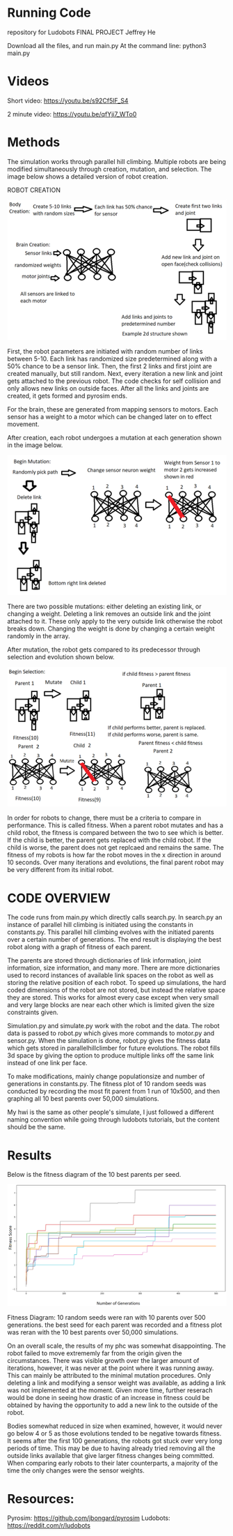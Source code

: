 # Running Code
repository for Ludobots FINAL PROJECT
Jeffrey He

Download all the files, and run main.py
At the command line: python3 main.py

# Videos

Short video: https://youtu.be/s92Cf5lF_S4

2 minute video: https://youtu.be/qfYji7_WTo0

# Methods
The simulation works through parallel hill climbing. Multiple robots are being modified simultaneously through creation, mutation, and selection. The image below shows a detailed version of robot creation.

ROBOT CREATION

![My Image](create_brain_body_diagram.png)

First, the robot parameters are initiated with random number of links between 5-10. Each link has randomized size predetermined along with a 50% chance to be a sensor link. Then, the first 2 links and first joint are created manually, but still random. Next, every iteration a new link and joint gets attached to the previous robot. The code checks for self collision and only allows new links on outside faces. After all the links and joints are created, it gets formed and pyrosim ends.

For the brain, these are generated from mapping sensors to motors. Each sensor has a weight to a motor which can be changed later on to effect movement. 

After creation, each robot undergoes a mutation at each generation shown in the image below.

![My Image](Mutate_diagram.png)

There are two possible mutations: either deleting an existing link, or changing a weight. Deleting a link removes an outside link and the joint attached to it. These only apply to the very outside link otherwise the robot breaks down. Changing the weight is done by changing a certain weight randomly in the array.

After mutation, the robot gets compared to its predecessor through selection and evolution shown below. 

![My Image](Selection_diagram.png)

In order for robots to change, there must be a criteria to compare in performance. This is called fitness. When a parent robot mutates and has a child robot, the fitness is compared between the two to see which is better. If the child is better, the parent gets replaced with the child robot. If the child is worse, the parent does not get replcaed and remains the same. The fitness of my robots is how far the robot moves in the x direction in around 10 seconds. Over many iterations and evolutions, the final parent robot may be very different from its initial robot.

# CODE OVERVIEW

The code runs from main.py which directly calls search.py. In search.py an instance of parallel hill climbing is initiated using the constants in constants.py. This parallel hill climbing evolves with the initiated parents over a certain number of generations. The end result is displaying the best robot along with a graph of fitness of each parent. 

The parents are stored through dictionaries of link information, joint information, size information, and many more. There are more dictionaries used to record instances of available link spaces on the robot as well as storing the relative position of each robot. To speed up simulations, the hard coded dimensions of the robot are not stored, but instead the relative space they are stored. This works for almost every case except when very small and very large blocks are near each other which is limited given the size constraints given. 

Simulation.py and simulate.py work with the robot and the data. The robot data is passed to robot.py which gives more commands to motor.py and sensor.py. When the simulation is done, robot.py gives the fitness data which gets stored in parallelhillclimber for future evolutions. The robot fills 3d space by giving the option to produce multiple links off the same link instead of one link per face.

To make modifications, mainly change populationsize and number of generations in constants.py. The fitness plot of 10 random seeds was conducted by recording the most fit parent from 1 run of 10x500, and then graphing all 10 best parents over 50,000 simulations.

My hwi is the same as other people's simulate, I just followed a different naming convention while going through ludobots tutorials, but the content should be the same.

# Results

Below is the fitness diagram of the 10 best parents per seed.

![My Image](diagram_fitness_final.png)

Fitness Diagram:
10 random seeds were ran with 10 parents over 500 generations. the best seed for each parent was recorded and a fitness plot was reran with the 10 best parents over 50,000 simulations.

On an overall scale, the results of my phc was somewhat disappointing. The robot failed to move extrememly far from the origin given the circumstances. There was visible growth over the larger amount of iterations, however, it was never at the point where it was running away. This can mainly be attributed to the minimal mutation procedures. Only deleting a link and modifying a sensor weight was available, as adding a link was not implemented at the moment. Given more time, further reserach would be done in seeing how drastic of an increase in fitness could be obtained by having the opportunity to add a new link to the outside of the robot.

Bodies somewhat reduced in size when examined, however, it would never go below 4 or 5 as those evolutions tended to be negative towards fitness. It seems after the first 100 generations, the robots got stuck over very long periods of time. This may be due to having already tried removing all the outside links available that give larger fitness changes being committed. When comparing early robots to their later counterparts, a majority of the time the only changes were the sensor weights.

# Resources:
Pyrosim: https://github.com/jbongard/pyrosim
Ludobots: https://reddit.com/r/ludobots
